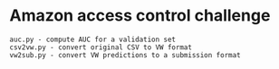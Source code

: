 Amazon access control challenge
===============================


	auc.py - compute AUC for a validation set
	csv2vw.py - convert original CSV to VW format
	vw2sub.py - convert VW predictions to a submission format
	
	
	
